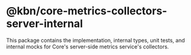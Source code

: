 # @kbn/core-metrics-collectors-server-internal

This package contains the implementation, internal types, unit tests, and internal mocks for Core's server-side metrics service's collectors.
